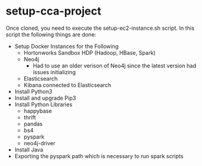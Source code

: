 # setup-cca-project

Once cloned, you need to execute the setup-ec2-instance.sh script.  In this script the following things are done:
- Setup Docker Instances for the Following
    - Hortonworks Sandbox HDP (Hadoop, HBase, Spark)
    - Neo4j
        - Had to use an older verison of Neo4j since the latest version had issues initializing
    - Elasticsearch
    - Kibana connected to Elasticsearch
- Install Python3
- Install and upgrade Pip3
- Install Python Libraries
    - happybase
    - thrift
    - pandas
    - bs4
    - pyspark
    - neo4j-driver
- Install Java
- Exporting the pyspark path which is necessary to run spark scripts